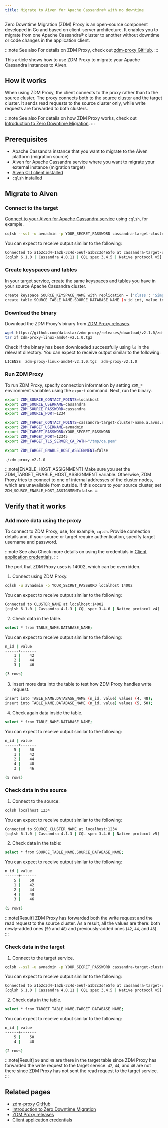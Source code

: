 ```yaml
---
title: Migrate to Aiven for Apache Cassandra® with no downtime
---
```


Zero Downtime Migration (ZDM) Proxy is an open-source component
developed in Go and based on client-server architecture. It enables you
to migrate from one Apache Cassandra® cluster to another without
downtime or code changes in the application client.

:::note See also
For details on ZDM Proxy, check out [zdm-proxy
GitHub](https://github.com/datastax/zdm-proxy).
:::

This article shows how to use ZDM Proxy to migrate your Apache Cassandra
instances to Aiven.

## How it works

When using ZDM Proxy, the client connects to the proxy rather than to
the source cluster. The proxy connects both to the source cluster and
the target cluster. It sends read requests to the source cluster only,
while write requests are forwarded to both clusters.

:::note See also
For details on how ZDM Proxy works, check out [Introduction to Zero
Downtime
Migration](https://docs.datastax.com/en/astra-serverless/docs/migrate/introduction.html).
:::

## Prerequisites

-   Apache Cassandra instance that you want to migrate to the Aiven
    platform (migration source)
-   Aiven for Apache Cassandra service where you want to migrate your
    external instance (migration target)
-   [Aiven CLI client installed](/docs/tools/cli)
-   `cqlsh`
    [installed](https://cassandra.apache.org/doc/latest/cassandra/getting_started/installing.html)

## Migrate to Aiven

### Connect to the target

[Connect to your Aiven for Apache Cassandra service](/docs/products/cassandra/howto/connect-cqlsh-cli) using `cqlsh`, for example.

``` bash
cqlsh --ssl -u avnadmin -p YOUR_SECRET_PASSWORD cassandra-target-cluster-name.a.avns.net 12345
```

You can expect to receive output similar to the following:

``` bash
Connected to a1b2c3d4-1a2b-3c4d-5e6f-a1b2c3d4e5f6 at cassandra-target-cluster-name.a.avns.net:12345
[cqlsh 6.1.0 | Cassandra 4.0.11 | CQL spec 3.4.5 | Native protocol v5]
```

### Create keyspaces and tables

In your target service, create the same keyspaces and tables you have in
your source Apache Cassandra cluster.

``` bash
create keyspace SOURCE_KEYSPACE_NAME with replication = {'class': 'SimpleStrategy', 'replication_factor': 3};
create table SOURCE_TABLE_NAME.SOURCE_DATABASE_NAME (n_id int, value int, primary key (n_id));
```

### Download the binary

Download the ZDM Proxy\'s binary from [ZDM Proxy
releases](https://github.com/datastax/zdm-proxy/releases).

``` bash
wget https://github.com/datastax/zdm-proxy/releases/download/v2.1.0/zdm-proxy-linux-amd64-v2.1.0.tgz
tar xf zdm-proxy-linux-amd64-v2.1.0.tgz
```

Check if the binary has been downloaded successfully using `ls` in the
relevant directory. You can expect to receive output similar to the
following:

``` bash
LICENSE  zdm-proxy-linux-amd64-v2.1.0.tgz  zdm-proxy-v2.1.0
```

### Run ZDM Proxy

To run ZDM Proxy, specify connection information by setting `ZDM_*`
environment variables using the `export` command. Next, run the binary.

``` bash
export ZDM_SOURCE_CONTACT_POINTS=localhost
export ZDM_SOURCE_USERNAME=cassandra
export ZDM_SOURCE_PASSWORD=cassandra
export ZDM_SOURCE_PORT=1234

export ZDM_TARGET_CONTACT_POINTS=cassandra-target-cluster-name.a.avns.net
export ZDM_TARGET_USERNAME=avnadmin
export ZDM_TARGET_PASSWORD=YOUR_SECRET_PASSWORD
export ZDM_TARGET_PORT=12345
export ZDM_TARGET_TLS_SERVER_CA_PATH="/tmp/ca.pem"

export ZDM_TARGET_ENABLE_HOST_ASSIGNMENT=false

./zdm-proxy-v2.1.0
```

:::note[ENABLE_HOST_ASSIGNMENT]
Make sure you set the ZDM_TARGET_ENABLE_HOST_ASSIGNMENT variable.
Otherwise, ZDM Proxy tries to connect to one of internal addresses of
the cluster nodes, which are unavailable from outside. If this occurs to
your source cluster, set `ZDM_SOURCE_ENABLE_HOST_ASSIGNMENT=false`.
:::

## Verify that it works

### Add more data using the proxy

To connect to ZDM Proxy, use, for example, `cqlsh`. Provide connection
details and, if your source or target require authentication, specify
target username and password.

:::note See also
Check more details on using the credentials in [Client application
credentials](https://docs.datastax.com/en/astra-serverless/docs/migrate/connect-clients-to-proxy.html#_client_application_credentials).
:::

The port that ZDM Proxy uses is 14002, which can be overridden.

1.  Connect using ZDM Proxy.

``` bash
cqlsh -u avnadmin -p YOUR_SECRET_PASSWORD localhost 14002
```

You can expect to receive output similar to the following:

``` bash
Connected to CLUSTER_NAME at localhost:14002
[cqlsh 6.1.0 | Cassandra 4.1.3 | CQL spec 3.4.6 | Native protocol v4]
```

2.  Check data in the table.

``` bash
select * from TABLE_NAME.DATABASE_NAME;
```

You can expect to receive output similar to the following:

``` bash
n_id | value
------+-------
    1 |    42
    2 |    44
    3 |    46

(3 rows)
```

3.  Insert more data into the table to test how ZDM Proxy handles write
    request.

``` bash
insert into TABLE_NAME.DATABASE_NAME (n_id, value) values (4, 48);
insert into TABLE_NAME.DATABASE_NAME (n_id, value) values (5, 50);
```

4.  Check again data inside the table.

``` bash
select * from TABLE_NAME.DATABASE_NAME;
```

You can expect to receive output similar to the following:

``` bash
n_id | value
------+-------
    5 |    50
    1 |    42
    2 |    44
    4 |    48
    3 |    46

(5 rows)
```

### Check data in the source

1.  Connect to the source:

``` bash
cqlsh localhost 1234
```

You can expect to receive output similar to the following:

``` bash
Connected to SOURCE_CLUSTER_NAME at localhost:1234
[cqlsh 6.1.0 | Cassandra 4.1.3 | CQL spec 3.4.6 | Native protocol v5]
```

2.  Check data in the table:

``` bash
select * from SOURCE_TABLE_NAME.SOURCE_DATABASE_NAME;
```

You can expect to receive output similar to the following:

``` bash
n_id | value
------+-------
    5 |    50
    1 |    42
    2 |    44
    4 |    48
    3 |    46

(5 rows)
```

:::note[Result]
ZDM Proxy has forwarded both the write request and the read request to
the source cluster. As a result, all the values are there: both
newly-added ones (`50` and `48`) and previously-added ones (`42`, `44`,
and `46`).
:::

### Check data in the target

1.  Connect to the target service.

``` bash
cqlsh --ssl -u avnadmin -p YOUR_SECRET_PASSWORD cassandra-target-cluster-name.a.avns.net 12345
```

You can expect to receive output similar to the following:

``` bash
Connected to a1b2c3d4-1a2b-3c4d-5e6f-a1b2c3d4e5f6 at cassandra-target-cluster-name.a.avns.net:12345
[cqlsh 6.1.0 | Cassandra 4.0.11 | CQL spec 3.4.5 | Native protocol v5]
```

2.  Check data in the table.

``` bash
select * from TARGET_TABLE_NAME.TARGET_DATABASE_NAME;
```

You can expect to receive output similar to the following:

``` bash
n_id | value
------+-------
    5 |    50
    4 |    48

(2 rows)
```

:::note[Result]
`50` and `48` are there in the target table since ZDM Proxy has
forwarded the write request to the target service. `42`, `44`, and `46`
are not there since ZDM Proxy has not sent the read request to the
target service.
:::

## Related pages

-   [zdm-proxy GitHub](https://github.com/datastax/zdm-proxy)
-   [Introduction to Zero Downtime
    Migration](https://docs.datastax.com/en/astra-serverless/docs/migrate/introduction.html)
-   [ZDM Proxy releases](https://github.com/datastax/zdm-proxy/releases)
-   [Client application
    credentials](https://docs.datastax.com/en/astra-serverless/docs/migrate/connect-clients-to-proxy.html#_client_application_credentials)
